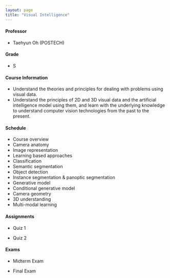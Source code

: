 ```yaml
---
layout: page
title: "Visual Intelligence"
---
```

#### Professor
- Taehyun Oh (POSTECH)

#### Grade
- S

#### Course Information

- Understand the theories and principles for dealing with problems using visual data.
- Understand the principles of 2D and 3D visual data and the artificial intelligence model using them, and learn with the underlying knowledge to understand computer vision technologies from the past to the present.

#### Schedule

- Course overview
- Camera anatomy
- Image representation
- Learning based approaches
- Classification
- Semantic segmentation
- Object detection
- Instance segmentation & panoptic segmentation
- Generative model
- Conditional generative model
- Camera geometry
- 3D understanding
- Multi-modal learning

#### Assignments
- Quiz 1

- Quiz 2

#### Exams
- Midterm Exam

- Final Exam 
